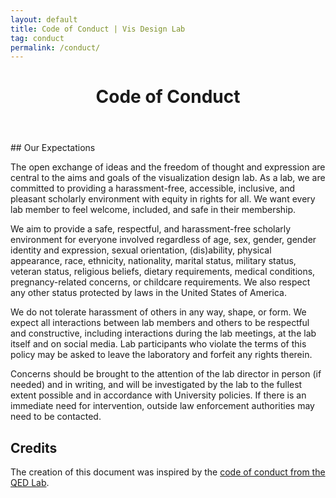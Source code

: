 ```yaml
---
layout: default
title: Code of Conduct | Vis Design Lab
tag: conduct
permalink: /conduct/
---
```


<div class="person">
    <header class="person-title"><h1>Code of Conduct</h1></header>
</div>

<article  class="publication-content" markdown="1">
## Our Expectations

The open exchange of ideas and the freedom of thought and expression are central to the aims and goals of the visualization design lab. As a lab, we are committed to providing a harassment-free, accessible, inclusive, and pleasant scholarly environment with equity in rights for all. We want every lab member to feel welcome, included, and safe in their membership.

We aim to provide a safe, respectful, and harassment-free scholarly environment for everyone involved regardless of age, sex, gender, gender identity and expression, sexual orientation, (dis)ability, physical appearance, race, ethnicity, nationality, marital status, military status, veteran status, religious beliefs, dietary requirements, medical conditions, pregnancy-related concerns, or childcare requirements. We also respect any other status protected by laws in the United States of America.

We do not tolerate harassment of others in any way, shape, or form. We expect all interactions between lab members and others to be respectful and constructive, including interactions during the lab meetings, at the lab itself and on social media. Lab participants who violate the terms of this policy may be asked to leave the laboratory and forfeit any rights therein.

Concerns should be brought to the attention of the lab director in person (if needed) and in writing, and will be investigated by the lab to the fullest extent possible and in accordance with University policies. If there is an immediate need for intervention, outside law enforcement authorities may need to be contacted.

## Credits
The creation of this document was inspired by the [code of conduct from the QED Lab](http://qed.cs.utah.edu/code-of-conduct).

</article>